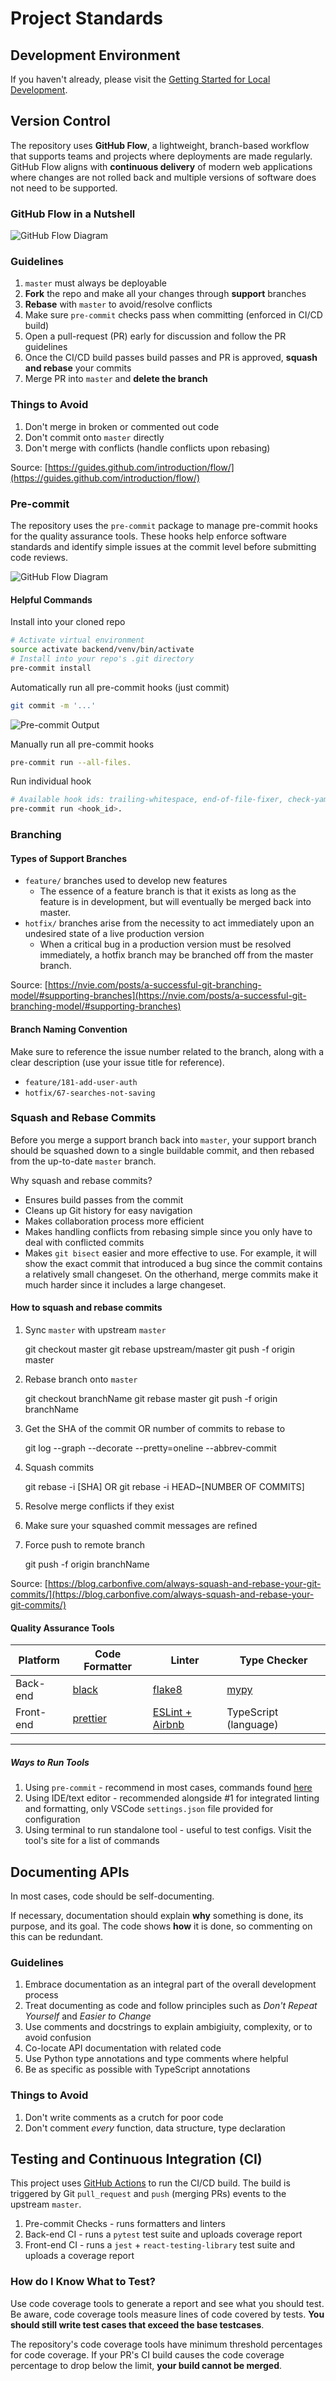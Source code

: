 # Project Standards

## Development Environment

If you haven't already, please visit the [Getting Started for Local Development](getting_started_local.md).

## Version Control

The repository uses **GitHub Flow**, a lightweight, branch-based workflow that supports teams and projects where deployments are made regularly.
GitHub Flow aligns with **continuous delivery** of modern web applications where changes are not rolled back and multiple versions of software does not need to be supported.

### GitHub Flow in a Nutshell

![GitHub Flow Diagram](https://i.stack.imgur.com/ChShh.png)

### Guidelines

1. `master` must always be deployable
2. **Fork** the repo and make all your changes through **support** branches
3. **Rebase** with `master` to avoid/resolve conflicts
4. Make sure `pre-commit` checks pass when committing (enforced in CI/CD build)
5. Open a pull-request (PR) early for discussion and follow the PR guidelines
6. Once the CI/CD build passes build passes and PR is approved, **squash and rebase** your commits
7. Merge PR into `master` and **delete the branch**

### Things to Avoid

1. Don't merge in broken or commented out code
2. Don't commit onto `master` directly
3. Don't merge with conflicts (handle conflicts upon rebasing)

Source: [https://guides.github.com/introduction/flow/](https://guides.github.com/introduction/flow/)

### Pre-commit

The repository uses the `pre-commit` package to manage pre-commit hooks for the quality assurance tools.
These hooks help enforce software standards and identify simple issues at the commit level before submitting code reviews.

![GitHub Flow Diagram](../images/pre-commit-flow.svg)

#### Helpful Commands

Install into your cloned repo

```bash
# Activate virtual environment
source activate backend/venv/bin/activate
# Install into your repo's .git directory
pre-commit install
```

Automatically run all pre-commit hooks (just commit)

```bash
git commit -m '...'
```

![Pre-commit Output](../images/pre-commit-passing.png)

Manually run all pre-commit hooks

```bash
pre-commit run --all-files.
```

Run individual hook

```bash
# Available hook ids: trailing-whitespace, end-of-file-fixer, check-yaml, black, isort, flake8, mypy
pre-commit run <hook_id>.
```

### Branching

#### Types of Support Branches

- `feature/` branches used to develop new features
  - The essence of a feature branch is that it exists as long as the feature is in development, but will eventually be merged back into master.
- `hotfix/` branches arise from the necessity to act immediately upon an undesired state of a live production version
  - When a critical bug in a production version must be resolved immediately, a hotfix branch may be branched off from the master branch.

Source: [https://nvie.com/posts/a-successful-git-branching-model/#supporting-branches](https://nvie.com/posts/a-successful-git-branching-model/#supporting-branches)

#### Branch Naming Convention

Make sure to reference the issue number related to the branch, along with a clear description (use your issue title for reference).

- `feature/181-add-user-auth`
- `hotfix/67-searches-not-saving`

### Squash and Rebase Commits

Before you merge a support branch back into `master`, your support branch should be squashed down to a single buildable commit, and then rebased from the up-to-date `master` branch.

Why squash and rebase commits?

- Ensures build passes from the commit
- Cleans up Git history for easy navigation
- Makes collaboration process more efficient
- Makes handling conflicts from rebasing simple since you only have to deal with conflicted commits
- Makes `git bisect` easier and more effective to use. For example, it will show the exact commit that introduced a bug since the commit contains a relatively small changeset. On the otherhand, merge commits make it much harder since it includes a large changeset.

#### How to squash and rebase commits

1. Sync `master` with upstream `master`

      git checkout master
      git rebase upstream/master
      git push -f origin master

2. Rebase branch onto `master`

      git checkout branchName
      git rebase master
      git push -f origin branchName

3. Get the SHA of the commit OR number of commits to rebase to

      git log --graph --decorate --pretty=oneline --abbrev-commit

4. Squash commits

      git rebase -i [SHA]
      OR
      git rebase -i HEAD~[NUMBER OF COMMITS]

5. Resolve merge conflicts if they exist
6. Make sure your squashed commit messages are refined
7. Force push to remote branch

      git push -f origin branchName

Source: [https://blog.carbonfive.com/always-squash-and-rebase-your-git-commits/](https://blog.carbonfive.com/always-squash-and-rebase-your-git-commits/)

#### Quality Assurance Tools

| Platform  | Code Formatter                                   | Linter                                           | Type Checker                  |
| --------- | ------------------------------------------------ | ------------------------------------------------ | ----------------------------- |
| Back-end  | [black](https://black.readthedocs.io/en/stable/) | [flake8](https://github.com/PyCQA/flake8#flake8) | [mypy](http://mypy-lang.org/) |
| Front-end | [prettier](https://prettier.io/)                 | [ESLint + Airbnb](https://eslint.org/)           | TypeScript (language)         |

---

##### Ways to Run Tools

1. Using `pre-commit` - recommend in most cases, commands found [here](../getting_started_local#helpful-commands)
2. Using IDE/text editor - recommended alongside #1 for integrated linting and formatting, only VSCode `settings.json` file provided for configuration
3. Using terminal to run standalone tool - useful to test configs. Visit the tool's site for a list of commands

## Documenting APIs

In most cases, code should be self-documenting.

If necessary, documentation should explain **why** something is done, its purpose, and its goal. The code shows **how** it is done, so commenting on this can be redundant.

### Guidelines

1. Embrace documentation as an integral part of the overall
   development process
2. Treat documenting as code and follow principles such as _Don't
   Repeat Yourself_ and _Easier to Change_
3. Use comments and docstrings to explain ambigiuity, complexity,
   or to avoid confusion
4. Co-locate API documentation with related code
5. Use Python type annotations and type comments where helpful
6. Be as specific as possible with TypeScript annotations

### Things to Avoid

1. Don't write comments as a crutch for poor code
2. Don't comment _every_ function, data structure, type declaration

## Testing and Continuous Integration (CI)

This project uses [GitHub Actions](https://github.com/aims-group/metagrid/actions) to run the CI/CD build. The build is triggered by Git `pull_request` and `push` (merging PRs) events to the upstream `master`.

1. Pre-commit Checks - runs formatters and linters
2. Back-end CI - runs a `pytest` test suite and uploads coverage report
3. Front-end CI - runs a `jest` + `react-testing-library` test suite and uploads a coverage report

### How do I Know What to Test?

Use code coverage tools to generate a report and see what you should test. Be aware, code coverage tools measure lines of code covered by tests. **You should still write test cases that exceed the base testcases**.

The repository's code coverage tools have minimum threshold percentages for code coverage. If your PR's CI build causes the code coverage percentage to drop below the limit, **your build cannot be merged**.
